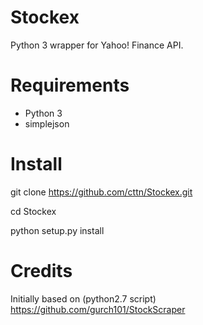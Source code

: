 Stockex
======

Python 3 wrapper for Yahoo! Finance API.


Requirements
============

* Python 3
* simplejson


Install
=======

git clone https://github.com/cttn/Stockex.git

cd Stockex

python setup.py install


Credits
=======

Initially based on (python2.7 script) https://github.com/gurch101/StockScraper



